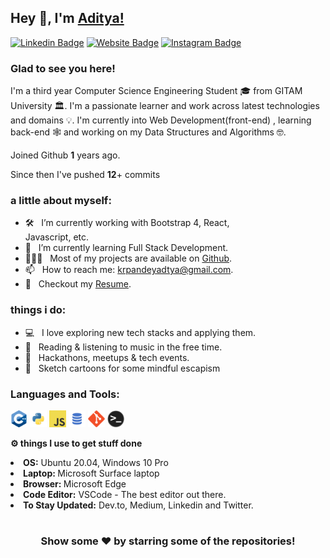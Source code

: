 ## Hey 👋, I'm [Aditya!](https://github.com/Aditya17-4/)

[![Linkedin Badge](https://img.shields.io/badge/-LinkedIn-0e76a8?style=flat-square&logo=Linkedin&logoColor=white)](https://www.linkedin.com/in/aditya-125510190)
[![Website Badge](https://img.shields.io/badge/Website-3b5998?style=flat-square&logo=google-chrome&logoColor=white)](https://adi-17-portfolio.netlify.app/)
[![Instagram Badge](https://img.shields.io/badge/-Instagram-e4405f?style=flat-square&logo=Instagram&logoColor=white)](https://instagram.com/__whiskey_bottle__/)

### Glad to see you here!

I'm a third year Computer Science Engineering Student 🎓 from GITAM University 🏛. I'm a passionate learner and work across latest technologies and domains 💡. I'm currently into Web Development(front-end) , learning back-end 🕸️ and working on my Data Structures and Algorithms 🤓.

Joined Github **1** years ago.

Since then I've pushed **12**+ commits

### a little about myself:

- 🛠 &nbsp; I’m currently working with Bootstrap 4, React, <br /> Javascript, etc.
- 🚀 &nbsp; I’m currently learning Full Stack Development.
- 👨🏻‍💻 &nbsp; Most of my projects are available on [Github](https://github.com/Aditya17-4/).
- 📫 &nbsp; How to reach me: krpandeyadtya@gmail.com.
- 📝 &nbsp; Checkout my [Resume](https://github.com/Aditya17-4/Aditya-main/blob/master/Aditya_resume.pdf).

### things i do:

- 💻 &nbsp; I love exploring new tech stacks and applying them.
- 📰 &nbsp; Reading & listening to music in the free time.
- 🍕 &nbsp; Hackathons, meetups & tech events.
- 🎸 &nbsp; Sketch cartoons for some mindful escapism

### Languages and Tools:

<code><img height="27" src="https://raw.githubusercontent.com/github/explore/80688e429a7d4ef2fca1e82350fe8e3517d3494d/topics/cpp/cpp.png" alt="cpp"></code>
<code><img height="27" src="https://raw.githubusercontent.com/github/explore/80688e429a7d4ef2fca1e82350fe8e3517d3494d/topics/python/python.png" alt="python"></code>
<code><img height="27" src="https://raw.githubusercontent.com/github/explore/80688e429a7d4ef2fca1e82350fe8e3517d3494d/topics/javascript/javascript.png" alt="javascript"></code>
<code><img height="27" src="https://raw.githubusercontent.com/github/explore/80688e429a7d4ef2fca1e82350fe8e3517d3494d/topics/sql/sql.png" alt="mysql"></code>
<code><img height="27" src="https://raw.githubusercontent.com/devicons/devicon/master/icons/git/git-original.svg" alt="git"></code>
<code><img height="27" src="https://raw.githubusercontent.com/github/explore/80688e429a7d4ef2fca1e82350fe8e3517d3494d/topics/terminal/terminal.png" alt="terminal"></code>

<!--
<code><img height="25" src="https://raw.githubusercontent.com/github/explore/80688e429a7d4ef2fca1e82350fe8e3517d3494d/topics/sass/sass.png" alt="sass"></code>
-->

<b>⚙️ things I use to get stuff done</b>

<li><b>OS:</b> Ubuntu 20.04, Windows 10 Pro</li>
<li><b>Laptop: </b> Microsoft Surface laptop</li>
<li><b>Browser: </b> Microsoft Edge</li>
<li><b>Code Editor:</b> VSCode - The best editor out there.</li>
<li><b>To Stay Updated:</b> Dev.to, Medium, Linkedin and Twitter.</li>

#

<div align="center">

### Show some ❤️ by starring some of the repositories!

</div>
